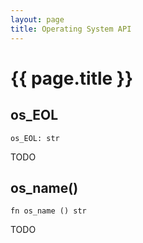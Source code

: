 ```yaml
---
layout: page
title: Operating System API
---
```


# {{ page.title }}

## os_EOL

```the
os_EOL: str
```

TODO

## os_name()

```the
fn os_name () str
```

TODO
